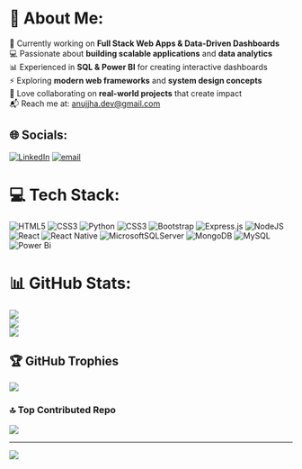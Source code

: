 # 💫 About Me:
🚀 Currently working on **Full Stack Web Apps & Data-Driven Dashboards**  <br>💻 Passionate about **building scalable applications** and **data analytics**  <br> 📊 Experienced in **SQL & Power BI** for creating interactive dashboards  <br>⚡ Exploring **modern web frameworks** and **system design concepts**  <br> 🤝 Love collaborating on **real-world projects** that create impact  <br> 📬 Reach me at: [anujjha.dev@gmail.com](mailto:anujjha.dev@gmail.com)  <br>


## 🌐 Socials:
[![LinkedIn](https://img.shields.io/badge/LinkedIn-%230077B5.svg?logo=linkedin&logoColor=white)](https://linkedin.com/in/www.linkedin.com/in/anujjha-dev) [![email](https://img.shields.io/badge/Email-D14836?logo=gmail&logoColor=white)](mailto:anujjha.dev@gmail.com) 

# 💻 Tech Stack:
![HTML5](https://img.shields.io/badge/html5-%23E34F26.svg?style=for-the-badge&logo=html5&logoColor=white) ![CSS3](https://img.shields.io/badge/css3-%231572B6.svg?style=for-the-badge&logo=css3&logoColor=white) ![Python](https://img.shields.io/badge/python-3670A0?style=for-the-badge&logo=python&logoColor=ffdd54) ![CSS3](https://img.shields.io/badge/css3-%231572B6.svg?style=for-the-badge&logo=css3&logoColor=white) ![Bootstrap](https://img.shields.io/badge/bootstrap-%238511FA.svg?style=for-the-badge&logo=bootstrap&logoColor=white) ![Express.js](https://img.shields.io/badge/express.js-%23404d59.svg?style=for-the-badge&logo=express&logoColor=%2361DAFB) ![NodeJS](https://img.shields.io/badge/node.js-6DA55F?style=for-the-badge&logo=node.js&logoColor=white) ![React](https://img.shields.io/badge/react-%2320232a.svg?style=for-the-badge&logo=react&logoColor=%2361DAFB) ![React Native](https://img.shields.io/badge/react_native-%2320232a.svg?style=for-the-badge&logo=react&logoColor=%2361DAFB) ![MicrosoftSQLServer](https://img.shields.io/badge/Microsoft%20SQL%20Server-CC2927?style=for-the-badge&logo=microsoft%20sql%20server&logoColor=white) ![MongoDB](https://img.shields.io/badge/MongoDB-%234ea94b.svg?style=for-the-badge&logo=mongodb&logoColor=white) ![MySQL](https://img.shields.io/badge/mysql-4479A1.svg?style=for-the-badge&logo=mysql&logoColor=white) ![Power Bi](https://img.shields.io/badge/power_bi-F2C811?style=for-the-badge&logo=powerbi&logoColor=black)
# 📊 GitHub Stats:
![](https://github-readme-stats.vercel.app/api?username=anuj-jha-1&theme=dark&hide_border=false&include_all_commits=true&count_private=true)<br/>
![](https://nirzak-streak-stats.vercel.app/?user=anuj-jha-1&theme=dark&hide_border=false)<br/>
![](https://github-readme-stats.vercel.app/api/top-langs/?username=anuj-jha-1&theme=dark&hide_border=false&include_all_commits=true&count_private=true&layout=compact)

## 🏆 GitHub Trophies
![](https://github-profile-trophy.vercel.app/?username=anuj-jha-1&theme=radical&no-frame=false&no-bg=true&margin-w=4)

### 🔝 Top Contributed Repo
![](https://github-contributor-stats.vercel.app/api?username=anuj-jha-1&limit=5&theme=dark&combine_all_yearly_contributions=true)

---
[![](https://visitcount.itsvg.in/api?id=anuj-jha-1&icon=0&color=0)](https://visitcount.itsvg.in)

<!-- Proudly created with GPRM ( https://gprm.itsvg.in ) -->
